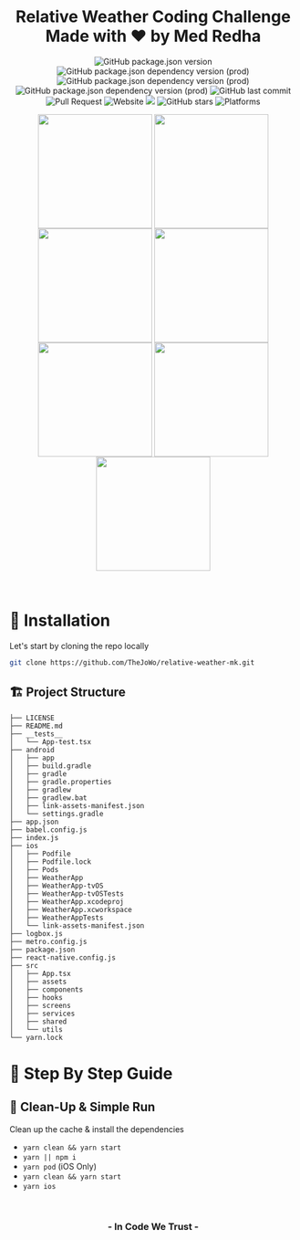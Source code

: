 <p align="center">
  <h1 align="center">
    <b align="center">Relative Weather Coding Challenge</b>
    </br>
    <b align="center">Made with ❤️ by Med Redha </b>
  </h1>
</p>

<p align="center">
		<img alt="GitHub package.json version" src="https://img.shields.io/github/package-json/v/WuuD-Team/RedhaBoilerplate?style=flat&color=blueviolet&logo=GitHub&label=Version">
		<img alt="GitHub package.json dependency version (prod)" src="https://img.shields.io/github/package-json/dependency-version/WuuD-Team/RedhaBoilerplate/react-native?style=flat&logo=React&label=React%20Native">
    <img alt="GitHub package.json dependency version (prod)" src="https://img.shields.io/github/package-json/dependency-version/WuuD-Team/RedhaBoilerplate/dev/typescript?style=flat&color=informational&logo=TypeScript&label=TypeScript&logoColor=yellow">
    <img alt="GitHub package.json dependency version (prod)" src="https://img.shields.io/github/package-json/dependency-version/WuuD-Team/RedhaBoilerplate/dev/prettier?style=flat&color=informational&logo=Prettier&label=Prettier&logoColor=pink">
		<img alt="GitHub last commit" src="https://img.shields.io/github/last-commit/WuuD-Team/RedhaBoilerplate?style=flat&color=ff69b4&label=Last%20Commit">
		<img alt="Pull Request" src="https://img.shields.io/github/issues-pr/WuuD-Team/RedhaBoilerplate?label=Pull%20Request">
		<img alt="Website" src="https://img.shields.io/website?down_color=critical&down_message=down&style=flat&logo=internet&up_color=green&up_message=up&url=https%3A%2F%2Fwuud-team.com%2F">
    <img src="https://api.netlify.com/api/v1/badges/1a8f2e27-e68c-4421-af8a-9f010a5faefb/deploy-status" />
    <img alt="GitHub stars" src="https://img.shields.io/github/stars/WuuD-Team/RedhaBoilerplate?style=social">
    <img alt="Platforms" src="https://img.shields.io/badge/platform-Android%20%7C%20iOS-blue.svg?style=flat&color=critical&logo=Apple&label=Platform">
</p>

<p align="center">
	<img width="200" align="center" src="https://user-images.githubusercontent.com/49821074/125210899-d9b48d80-e2a2-11eb-8630-8c99e1dd234f.png" />  
	<img width="200" align="center" src="https://user-images.githubusercontent.com/49821074/125210819-63179000-e2a2-11eb-99af-736cd1b42363.png" />  	<img width="200" align="center" src="https://user-images.githubusercontent.com/49821074/125210831-7a567d80-e2a2-11eb-9820-f2f263c8238e.png" />  	<img width="200" align="center" src="https://user-images.githubusercontent.com/49821074/125210834-7c204100-e2a2-11eb-8442-c5a438e1a93b.png" />  	<img width="200" align="center" src="https://user-images.githubusercontent.com/49821074/125210835-7cb8d780-e2a2-11eb-96a7-55dfe2506448.png" />  	<img width="200" align="center" src="https://user-images.githubusercontent.com/49821074/125210836-7d516e00-e2a2-11eb-9b34-a5677549f504.png" />  	<img width="200" align="center" src="https://user-images.githubusercontent.com/49821074/125210837-7dea0480-e2a2-11eb-857a-78afd890dc30.png" />	
</p>

</br>

# 🚀 Installation

Let's start by cloning the repo locally

```sh
git clone https://github.com/TheJoWo/relative-weather-mk.git
```

## 🏗 Project Structure

```
├── LICENSE
├── README.md
├── __tests__
│   └── App-test.tsx
├── android
│   ├── app
│   ├── build.gradle
│   ├── gradle
│   ├── gradle.properties
│   ├── gradlew
│   ├── gradlew.bat
│   ├── link-assets-manifest.json
│   └── settings.gradle
├── app.json
├── babel.config.js
├── index.js
├── ios
│   ├── Podfile
│   ├── Podfile.lock
│   ├── Pods
│   ├── WeatherApp
│   ├── WeatherApp-tvOS
│   ├── WeatherApp-tvOSTests
│   ├── WeatherApp.xcodeproj
│   ├── WeatherApp.xcworkspace
│   ├── WeatherAppTests
│   └── link-assets-manifest.json
├── logbox.js
├── metro.config.js
├── package.json
├── react-native.config.js
├── src
│   ├── App.tsx
│   ├── assets
│   ├── components
│   ├── hooks
│   ├── screens
│   ├── services
│   ├── shared
│   └── utils
└── yarn.lock
```

# 🧭 Step By Step Guide

## 🧼 Clean-Up & Simple Run

Clean up the cache & install the dependencies

- `yarn clean && yarn start`
- `yarn || npm i`
- `yarn pod` (iOS Only)
- `yarn clean && yarn start`
- `yarn ios`


</br>

<h3 align="center">
  <b align="center">
      - In Code We Trust - 
  </b>
</h3>
